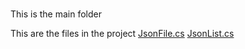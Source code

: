 # 
This is the main folder

This are the files in the project
[JsonFile.cs](docs/JsonFile.cs.md)
[JsonList.cs](docs/JsonList.cs.md)
